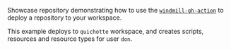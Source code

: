Showcase repository demonstrating how to use the 
[`windmill-gh-action`](action-gh) to deploy a repository to your workspace.

This example deploys to `quichotte` workspace, and creates scripts, 
resources and resource types for user `don`.



 [action-gh]: https://github.com/windmill-labs/windmill-gh-action-deploy